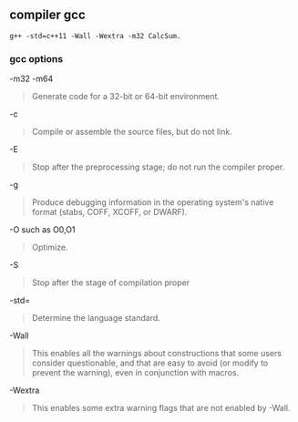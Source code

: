 ## compiler gcc
```
g++ -std=c++11 -Wall -Wextra -m32 CalcSum.
```
### gcc options
-m32
-m64
>Generate code for a 32-bit or 64-bit environment.

-c  
>Compile or assemble the source files, but do not link.

-E
>Stop after the preprocessing stage; do not run the compiler proper.

-g
>Produce debugging information in the operating system's native format (stabs, COFF, XCOFF, or DWARF).

-O such as O0,O1
>Optimize.

-S  
>Stop after the stage of compilation proper

-std=
>Determine the language standard.

-Wall
>This enables all the warnings about constructions that some users consider questionable, and that are easy to avoid (or modify to prevent the warning), even in conjunction with macros.

-Wextra
>This enables some extra warning flags that are not enabled by -Wall.
